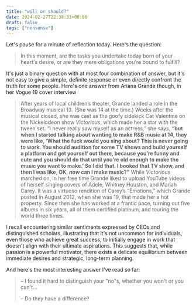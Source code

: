 ```yaml
---
title: "will or should?"
date: 2024-02-27T22:38:33+08:00
draft: false
tags: ["nonsense"]
---
```


Let's pause for a minute of reflection today. Here's the question:

> In this moment, are the tasks you undertake today born of your heart's desire, or are they mere obligations you're bound to fulfill?

It's just a binary question with at most four combination of answer, but it's not easy to give a simple, definite response or even directly confront the truth for some people. Here's one answer from Ariana Grande though, in her Vogue 19 cover interview

> After years of local children’s theater, Grande landed a role in the Broadway musical 13. (She was 14 at the time.) Weeks after the musical closed, she was cast as the goofy sidekick Cat Valentine on the Nickelodeon show *Victorious*, which made her a star with the tween set. “I never really saw myself as an actress,” she says, **“but when I started talking about wanting to make R&B music at 14, they were like, ‘What the fuck would you sing about? This is never going to work. You should audition for some TV shows and build yourself a platform and get yourself out there, because you’re funny and cute and you should do that until you’re old enough to make the music you want to make.’ So I did that. I booked that TV show, and then I was like, OK, *now* can I make music?”** While *Victorious* marched on, in her free time Grande liked to upload YouTube videos of herself singing covers of Adele, Whitney Houston, and Mariah Carey. It was a virtuoso rendition of Carey’s “Emotions,” which Grande posted in August 2012, when she was 19, that made her a hot property. Since then she has worked at a frantic pace, turning out five albums in six years, all of them certified platinum, and touring the world three times.

I recall encountering similar sentiments expressed by CEOs and distinguished scholars, illustrating that it's not uncommon for individuals, even those who achieve great success, to initially engage in work that doesn't align with their ultimate aspirations. This suggests that, while passion is a powerful motivator, there exists a delicate equilibrium between immediate desires and strategic, long-term planning.

And here's the most interesting answer I've read so far:

> – I found it hard to distinguish your "no"s, whether you won't or you can't...
>
> – Do they have a difference?
